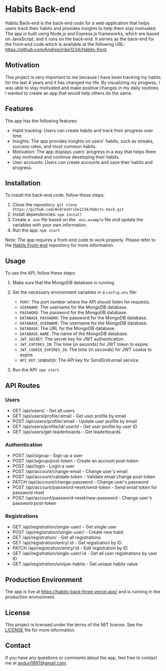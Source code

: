 # Habits Back-end

Habits Back-end is the back-end code for a web application that helps users track their habits and provides insights to help them stay motivated. The app is built using Node.js and Express.js frameworks, which are based on JavaScript, and it runs on the back-end. It serves as the back-end for the front-end code which is available at the following URL: https://github.com/AndresUribe1234/Habits-front.

## Motivation

This project is very important to me because I have been tracking my habits for the last 4 years and it has changed my life. By visualizing my progress, I was able to stay motivated and make positive changes in my daily routines. I wanted to create an app that would help others do the same.

## Features

The app has the following features:

- Habit tracking: Users can create habits and track their progress over time.
- Insights: The app provides insights on users' habits, such as streaks, success rates, and most common habits.
- Motivation: The app displays users' progress in a way that helps them stay motivated and continue developing their habits.
- User accounts: Users can create accounts and save their habits and progress.

## Installation

To install the back-end code, follow these steps:

1. Clone the repository: `git clone https://github.com/AndresUribe1234/Habits-back.git`
2. Install dependencies: `npm install`
3. Create a `.env` file based on the `.env.example` file and update the variables with your own information.
4. Run the app: `npm start`

Note: The app requires a front-end code to work properly. Please refer to the [Habits Front-end](https://github.com/AndresUribe1234/Habits-front) repository for more information.

## Usage

To use the API, follow these steps:

1. Make sure that the MongoDB database is running.
2. Set the necessary environment variables in a `config.env` file:

   - `PORT`: The port number where the API should listen for requests.
   - `USERNAME`: The username for the MongoDB database.
   - `PASSWORD`: The password for the MongoDB database.
   - `DATABASE_PASSWORD`: The password for the MongoDB database.
   - `DATABASE_USERNAME`: The username for the MongoDB database.
   - `DATABASE`: The URL for the MongoDB database.
   - `DATABASE_NAME`: The name of the MongoDB database.
   - `JWT_SECRET`: The secret key for JWT authentication.
   - `JWT_EXPIRES_IN`: The time (in seconds) for JWT token to expire.
   - `JWT_COOKIE_EXPIRES_IN`: The time (in seconds) for JWT cookie to expire.
   - `API_KEY_SENDGRID`: The API key for SendGrid email service.

3. Run the API: `npm start`.

## API Routes

### Users

- GET /api/users/ - Get all users
- GET /api/users/profile/:email - Get user profile by email
- POST /api/users/profile/:email - Update user profile by email
- GET /api/users/profile/id/:userId - Get user profile by user ID
- GET /api/users/get-leaderboards - Get leaderboards

### Authentication

- POST /api/signup - Sign up a user
- POST /api/signup/post-token - Create an account post-token
- POST /api/login - Login a user
- POST /api/account/change-email - Change user's email
- POST /api/account/validate-token - Validate email change post-token
- PATCH /api/account/change-password - Change user's password
- POST /api/account/password-reset/send-token - Send email token for password reset
- POST /api/account/password-reset/new-password - Change user's password post-token

### Registrations

- GET /api/registration/single-user/ - Get single user
- POST /api/registration/single-user/ - Create new habit
- GET /api/registration/ - Get all registrations
- GET /api/registration/entry/:id - Get registration by ID
- PATCH /api/registration/entry/:id - Edit registration by ID
- GET /api/registration/single-user/:id - Get all user registrations by user ID
- GET /api/registration/unique-habits - Get unique habits value

## Production Environment

The app is live at https://habits-back-three.vercel.app/ and is running in the production environment.

## License

This project is licensed under the terms of the MIT license. See the [LICENSE](https://github.com/AndresUribe1234/Habits-back/blob/main/license.txt) file for more information.

## Contact

If you have any questions or comments about the app, feel free to contact me at [anduri1997@gmail.com](mailto:anduri1997@gmail.com).
